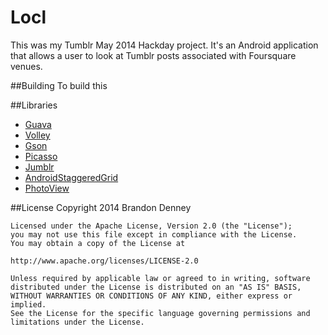 Locl
====
This was my Tumblr May 2014 Hackday project. It's an Android application that allows a user to look at Tumblr posts associated with Foursquare venues.

##Building
To build this

##Libraries
* [Guava](https://code.google.com/p/guava-libraries/)
* [Volley](https://android.googlesource.com/platform/frameworks/volley/)
* [Gson](https://code.google.com/p/google-gson/)
* [Picasso](http://square.github.io/picasso/)
* [Jumblr](https://github.com/tumblr/jumblr)
* [AndroidStaggeredGrid](https://github.com/etsy/AndroidStaggeredGrid)
* [PhotoView](https://github.com/chrisbanes/PhotoView)

##License
    Copyright 2014 Brandon Denney

    Licensed under the Apache License, Version 2.0 (the "License");
    you may not use this file except in compliance with the License.
    You may obtain a copy of the License at

    http://www.apache.org/licenses/LICENSE-2.0

    Unless required by applicable law or agreed to in writing, software
    distributed under the License is distributed on an "AS IS" BASIS,
    WITHOUT WARRANTIES OR CONDITIONS OF ANY KIND, either express or implied.
    See the License for the specific language governing permissions and
    limitations under the License.
